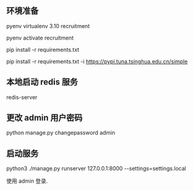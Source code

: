 
## 环境准备
pyenv virtualenv 3.10 recruitment

pyenv activate recruitment

pip install -r requirements.txt

pip install -r requirements.txt -i https://pypi.tuna.tsinghua.edu.cn/simple

## 本地启动 redis 服务

redis-server

## 更改 admin 用户密码

python manage.py changepassword admin

## 启动服务
python3 ./manage.py runserver 127.0.0.1:8000 --settings=settings.local

使用 admin 登录.